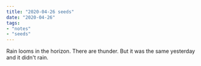 ```yaml
---
title: "2020-04-26 seeds"
date: "2020-04-26"
tags:
- "notes"
- "seeds"
---
```


Rain looms in the horizon. There are thunder. But it was the same yesterday and it didn't rain.